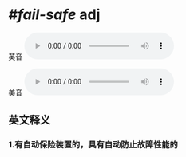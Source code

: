 # ***\#fail-safe*** adj
英音
<audio src="./media/fail-safe1_AAC.aac" controls="controls"></audio>

美音
<audio src="./media/fail-safe2_AAC.aac" controls="controls"></audio>



  

英文释义
---
### 1.**有自动保险装置的，具有自动防止故障性能的**  



